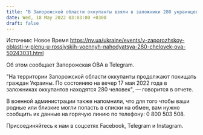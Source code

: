 ```yaml
---
title: "В Запорожской области оккупанты взяли в заложники 280 украинцев — ОВА"
date: Wed, 18 May 2022 03:03:00 +0300
draft: false
---
```

Источник: Новое Время https://nv.ua/ukraine/events/v-zaporozhskoy-oblasti-v-plenu-u-rossiyskih-voennyh-nahodyatsya-280-chelovek-ova-50243031.html


Об этом сообщает Запорожская ОВА в Telegram.

"На территории Запорожской области оккупанты продолжают похищать граждан Украины. По состоянию на вечер 17 мая 2022 года в заложниках оккупантов находятся 280 человек", — говорится в отчете.

В военной администрации также напомнили, что для того чтобы ваши родные или близкие могли попасть в списки на обмен, вам нужно сообщить их данные на горячую линию по телефону: 0 800 503 508.

Присоединяйтесь к нам в соцсетях Facebook, Telegram и Instagram.
